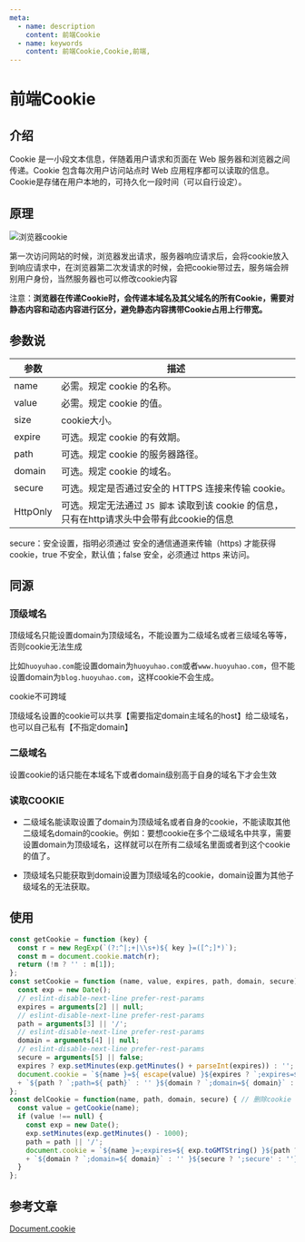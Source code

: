 ```yaml
---
meta:
  - name: description
    content: 前端Cookie
  - name: keywords
    content: 前端Cookie,Cookie,前端,
---
```

# 前端Cookie

## 介绍

Cookie 是一小段文本信息，伴随着用户请求和页面在 Web 服务器和浏览器之间传递。Cookie 包含每次用户访问站点时 Web 应用程序都可以读取的信息。
Cookie是存储在用户本地的，可持久化一段时间（可以自行设定）。

## 原理

![浏览器cookie](/img/浏览器cookie.png)

第一次访问网站的时候，浏览器发出请求，服务器响应请求后，会将cookie放入到响应请求中，在浏览器第二次发请求的时候，会把cookie带过去，服务端会辨别用户身份，当然服务器也可以修改cookie内容

注意：**浏览器在传递Cookie时，会传递本域名及其父域名的所有Cookie，需要对静态内容和动态内容进行区分，避免静态内容携带Cookie占用上行带宽。**

## 参数说

| 参数  | 描述 |
| --- | --- |
| name  | 必需。规定 cookie 的名称。 |
| value  | 必需。规定 cookie 的值。 |
| size  | cookie大小。 |
| expire| 可选。规定 cookie 的有效期。 |
| path  | 可选。规定 cookie 的服务器路径。 |
| domain| 可选。规定 cookie 的域名。 |
| secure| 可选。规定是否通过安全的 HTTPS 连接来传输 cookie。 |
| HttpOnly | 可选。规定无法通过 `JS 脚本` 读取到该 cookie 的信息，只有在http请求头中会带有此cookie的信息 |

secure：安全设置，指明必须通过 安全的通信通道来传输（https) 才能获得 cookie，true 不安全，默认值；false 安全，必须通过 https 来访问。

## 同源

### 顶级域名

顶级域名只能设置domain为顶级域名，不能设置为二级域名或者三级域名等等，否则cookie无法生成

比如`huoyuhao.com`能设置domain为`huoyuhao.com`或者`www.huoyuhao.com`，但不能设置domain为`blog.huoyuhao.com`，这样cookie不会生成。

cookie不可跨域

顶级域名设置的cookie可以共享【需要指定domain主域名的host】给二级域名，也可以自己私有【不指定domain】

### 二级域名

设置cookie的话只能在本域名下或者domain级别高于自身的域名下才会生效

### 读取COOKIE

+ 二级域名能读取设置了domain为顶级域名或者自身的cookie，不能读取其他二级域名domain的cookie。例如：要想cookie在多个二级域名中共享，需要设置domain为顶级域名，这样就可以在所有二级域名里面或者到这个cookie的值了。

+ 顶级域名只能获取到domain设置为顶级域名的cookie，domain设置为其他子级域名的无法获取。

## 使用

```js
const getCookie = function (key) {
  const r = new RegExp(`(?:^|;+|\\s+)${ key }=([^;]*)`);
  const m = document.cookie.match(r);
  return (!m ? '' : m[1]);
};
const setCookie = function (name, value, expires, path, domain, secure) { // 写入COOKIES
  const exp = new Date();
  // eslint-disable-next-line prefer-rest-params
  expires = arguments[2] || null;
  // eslint-disable-next-line prefer-rest-params
  path = arguments[3] || '/';
  // eslint-disable-next-line prefer-rest-params
  domain = arguments[4] || null;
  // eslint-disable-next-line prefer-rest-params
  secure = arguments[5] || false;
  expires ? exp.setMinutes(exp.getMinutes() + parseInt(expires)) : '';
  document.cookie = `${name }=${ escape(value) }${expires ? `;expires=${ exp.toGMTString()}` : '' }`
  + `${path ? `;path=${ path}` : '' }${domain ? `;domain=${ domain}` : '' }${secure ? ';secure' : ''}`;
};
const delCookie = function(name, path, domain, secure) { // 删除cookie
  const value = getCookie(name);
  if (value !== null) {
    const exp = new Date();
    exp.setMinutes(exp.getMinutes() - 1000);
    path = path || '/';
    document.cookie = `${name }=;expires=${ exp.toGMTString() }${path ? `;path=${ path}` : '' }`
    + `${domain ? `;domain=${ domain}` : '' }${secure ? ';secure' : ''}`;
  }
};
```

## 参考文章

[Document.cookie](https://developer.mozilla.org/zh-CN/docs/Web/API/Document/cookie)
